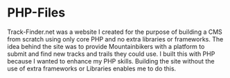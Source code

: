 # PHP-Files

Track-Finder.net was a website I created for the purpose of building a CMS from scratch using only core PHP and no extra libraries or frameworks. 
The idea behind the site was to provide Mountainbikers with a platform to submit and find new tracks and trails they could use. I built this with PHP because I wanted to enhance my PHP skills. Building the site without the use of extra frameworks or Libraries enables me to do this.
